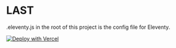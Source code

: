 # LAST

.eleventy.js in the root of this project is the config file for Eleventy.

<a href="https://vercel.com/new/clone?repository-url=https%3A%2F%2Fgithub.com%2Fwhaleen%2Flast&project-name=last&repository-name=last"><img src="https://vercel.com/button" alt="Deploy with Vercel"/></a>
